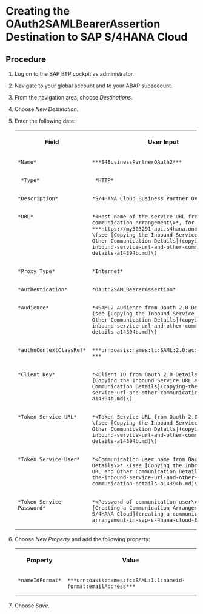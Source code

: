 <!-- loiob968a25fe20e4f9a8f4366d1972fc7d4 -->

# Creating the OAuth2SAMLBearerAssertion Destination to SAP S/4​HANA Cloud



## Procedure

1.  Log on to the SAP BTP cockpit as administrator.

2.  Navigate to your global account and to your ABAP subaccount.

3.  From the navigation area, choose *Destinations*.

4.  Choose *New Destination*.

5.  Enter the following data:


    <table>
    <tr>
    <th valign="top">

    Field


    
    </th>
    <th valign="top">

    User Input


    
    </th>
    </tr>
    <tr>
    <td valign="top">
    
        *Name*


    
    </td>
    <td valign="top">
    
        ***S4BusinessPartnerOAuth2***


    
    </td>
    </tr>
    <tr>
    <td valign="top">
    
         *Type* 


    
    </td>
    <td valign="top">
    
         *HTTP* 


    
    </td>
    </tr>
    <tr>
    <td valign="top">
    
        *Description*


    
    </td>
    <td valign="top">
    
        *S/4HANA Cloud Business Partner OAuth2​*


    
    </td>
    </tr>
    <tr>
    <td valign="top">
    
        *URL*


    
    </td>
    <td valign="top">
    
        *<Host name of the service URL from the communication arrangement​\>*, for example, ***https://my303291-api.s4hana.ondemand.com*** \(see [Copying the Inbound Service URL and Other Communication Details](copying-the-inbound-service-url-and-other-communication-details-a14394b.md)\)


    
    </td>
    </tr>
    <tr>
    <td valign="top">
    
        *Proxy Type*


    
    </td>
    <td valign="top">
    
        *Internet*


    
    </td>
    </tr>
    <tr>
    <td valign="top">
    
        *Authentication*


    
    </td>
    <td valign="top">
    
        *OAuth2SAMLBearerAssertion​*


    
    </td>
    </tr>
    <tr>
    <td valign="top">
    
        *Audience*


    
    </td>
    <td valign="top">
    
        *<SAML2 Audience from Oauth 2.0 Details\>* \(see [Copying the Inbound Service URL and Other Communication Details](copying-the-inbound-service-url-and-other-communication-details-a14394b.md)\)


    
    </td>
    </tr>
    <tr>
    <td valign="top">
    
        *authnContextClassRef*


    
    </td>
    <td valign="top">
    
        ***urn:oasis:names:tc:SAML:2.0:ac:classes:X509​***


    
    </td>
    </tr>
    <tr>
    <td valign="top">
    
        *Client Key*


    
    </td>
    <td valign="top">
    
        *<Client ID from Oauth 2.0 Details\>* \(see [Copying the Inbound Service URL and Other Communication Details](copying-the-inbound-service-url-and-other-communication-details-a14394b.md)\)


    
    </td>
    </tr>
    <tr>
    <td valign="top">
    
        *Token Service URL*


    
    </td>
    <td valign="top">
    
        *<Token Service URL from Oauth 2.0 Details\>* \(see [Copying the Inbound Service URL and Other Communication Details](copying-the-inbound-service-url-and-other-communication-details-a14394b.md)\)


    
    </td>
    </tr>
    <tr>
    <td valign="top">
    
        *Token Service User*


    
    </td>
    <td valign="top">
    
        *<Communication user name​ from Oauth 2.0 Details\>* \(see [Copying the Inbound Service URL and Other Communication Details](copying-the-inbound-service-url-and-other-communication-details-a14394b.md)\)


    
    </td>
    </tr>
    <tr>
    <td valign="top">
    
        *Token Service Password​*


    
    </td>
    <td valign="top">
    
        *<Password of communication user\>* \(see [Creating a Communication Arrangement in SAP S/4HANA Cloud](creating-a-communication-arrangement-in-sap-s-4hana-cloud-889fbe3.md)\)


    
    </td>
    </tr>
    </table>
    
6.  Choose *New Property* and add the following property:


    <table>
    <tr>
    <th valign="top">

    Property


    
    </th>
    <th valign="top">

    Value


    
    </th>
    </tr>
    <tr>
    <td valign="top">
    
        *nameIdFormat*​


    
    </td>
    <td valign="top">
    
        ***urn:oasis:names:tc:SAML:1.1:nameid-format:emailAddress***


    
    </td>
    </tr>
    </table>
    
7.  Choose *Save*.


